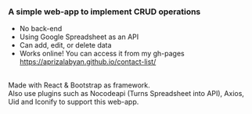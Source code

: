 ### A simple web-app to implement CRUD operations
- No back-end
- Using Google Spreadsheet as an API
- Can add, edit, or delete data
- Works online! You can access it from my gh-pages https://aprizalabyan.github.io/contact-list/

\
Made with React & Bootstrap as framework.\
Also use plugins such as Nocodeapi (Turns Spreadsheet into API), Axios, Uid and Iconify to support this web-app.
